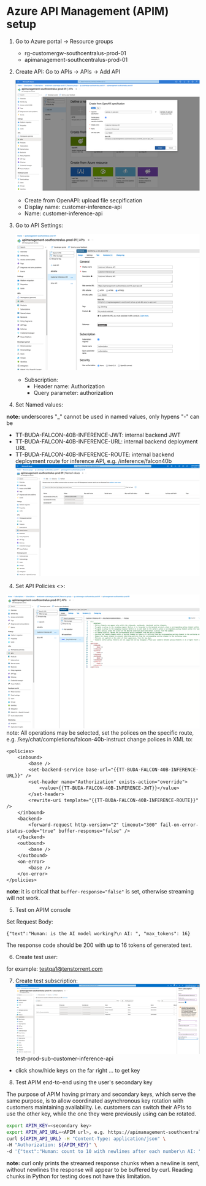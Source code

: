 # Azure API Management (APIM) setup

1. Go to Azure portal -> Resource groups

    * rg-customergw-southcentralus-prod-01
    * apimanagement-southcentralus-prod-01

2. Create API: Go to APIs -> APIs -> Add API

    ![](azure_apim_screens/upload_openapi_spec.png)
    * Create from OpenAPI: upload file secpification
    * Display name: customer-inference-api
    * Name: customer-inference-api

3. Go to API Settings:

    ![](azure_apim_screens/api_settings.png)
    * Subscription:
        * Header name: Authorization
        * Query parameter: authorization

3. Set Named values:

**note:** underscores "_" cannot be used in named values, only hypens "-" can be
* TT-BUDA-FALCON-40B-INFERENCE-JWT: internal backend JWT
* TT-BUDA-FALCON-40B-INFERENCE-URL: internal backend deployment URL
* TT-BUDA-FALCON-40B-INFERENCE-ROUTE: internal backend deployment route for inference API, e.g. /inference/falcon40b
![](azure_apim_screens/set_named_values.png)

4. Set API Policies <>:

![](azure_apim_screens/set_API_policies.png)
note: All operations may be selected, set the polices on the specific route, e.g. /key/chat/completions/falcon-40b-instruct
change polices in XML to:
```
<policies>
    <inbound>
        <base />
        <set-backend-service base-url="{{TT-BUDA-FALCON-40B-INFERENCE-URL}}" />
        <set-header name="Authorization" exists-action="override">
            <value>{{TT-BUDA-FALCON-40B-INFERENCE-JWT}}</value>
        </set-header>
        <rewrite-uri template="{{TT-BUDA-FALCON-40B-INFERENCE-ROUTE}}" />
    </inbound>
    <backend>
        <forward-request http-version="2" timeout="300" fail-on-error-status-code="true" buffer-response="false" />
    </backend>
    <outbound>
        <base />
    </outbound>
    <on-error>
        <base />
    </on-error>
</policies>
```
__note__: it is critical that `buffer-response="false"` is set, otherwise streaming will not work.

5. Test on APIM console

Set Request Body:
```
{"text":"Human: is the AI model working?\n AI: ", "max_tokens": 16}
```
The response code should be 200 with up to 16 tokens of generated text.

6. Create test user:

for example: testqa1@tenstorrent.com

7. Create test subscription:
![](azure_apim_screens/create_test_sub.png)
test-prod-sub-customer-inference-api
* click show/hide keys on the far right ... to get key

8. Test APIM end-to-end using the user's secondary key

The purpose of APIM having primary and secondary keys, which serve the same purpose, is to allow coordinated asynchronous key rotation with customers maintaining availability. i.e. customers can switch their APIs to use the other key, while the one they were previously using can be rotated.
```bash
export APIM_KEY=<secondary key>
export APIM_API_URL=<APIM url>, e.g. https://apimanagement-southcentralus-prod-01.azure-api.net/key/chat/completions/falcon-40b-instruct
curl ${APIM_API_URL} -H "Content-Type: application/json" \
-H "Authorization: ${APIM_KEY}" \
-d '{"text":"Human: count to 10 with newlines after each number\n AI: ", "max_tokens": 16}'
```
**note:** curl only prints the streamed response chunks when a newline is sent, without newlines the response will appear to be buffered by curl. Reading chunks in Python for testing does not have this limitation.
